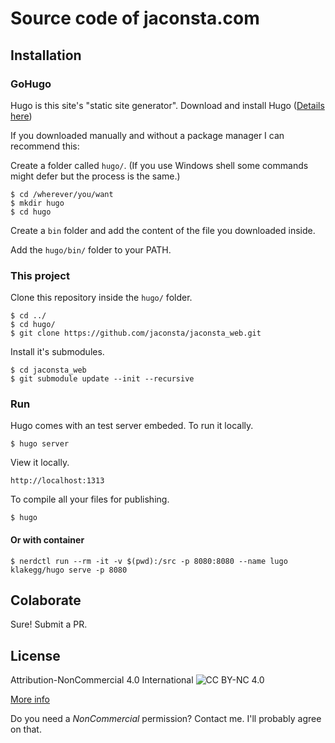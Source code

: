 # Source code of jaconsta.com


## Installation

### GoHugo

Hugo is this site's "static site generator".
Download and install Hugo ([Details here](https://gohugo.io/getting-started/installing/))

If you downloaded manually and without a package manager I can recommend this:

Create a folder called `hugo/`. (If you use Windows shell some commands might defer
but the process is the same.)

```
$ cd /wherever/you/want
$ mkdir hugo
$ cd hugo
```

Create a `bin` folder and add the content of the file you downloaded inside.

Add the `hugo/bin/` folder to your PATH.

### This project

Clone this repository inside the `hugo/` folder.

```
$ cd ../
$ cd hugo/
$ git clone https://github.com/jaconsta/jaconsta_web.git
```

Install it's submodules.

```
$ cd jaconsta_web
$ git submodule update --init --recursive
```

### Run 

Hugo comes with an test server embeded. To run it locally.

```
$ hugo server
```

View it locally.

```
http://localhost:1313
```

To compile all your files for publishing.

```
$ hugo
```

#### Or with container

```
$ nerdctl run --rm -it -v $(pwd):/src -p 8080:8080 --name lugo klakegg/hugo serve -p 8080
```

## Colaborate

Sure! Submit a PR.

## License

Attribution-NonCommercial 4.0 International ![CC BY-NC 4.0](https://i.creativecommons.org/l/by-nc/4.0/80x15.png)

[More info](https://creativecommons.org/licenses/by-nc/4.0/)

Do you need a *NonCommercial* permission? Contact me. I'll probably agree on that.

[CC_BT-NC_text]: https://github.com/creativecommons/legalcode/blob/master/by-nc_4.0.txt
